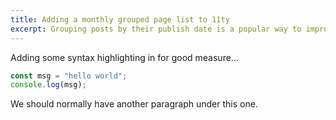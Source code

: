 ```yaml
---
title: Adding a monthly grouped page list to 11ty
excerpt: Grouping posts by their publish date is a popular way to improve readability and organization in blog archives, but achieving this programmatically can be a little tricky. In this post, we’ll walk through a simple solution that sorts posts by month and year for a 11ty site.
---
```


Adding some syntax highlighting in for good measure...

```javascript
const msg = "hello world";
console.log(msg);
```

We should normally have another paragraph under this one.
